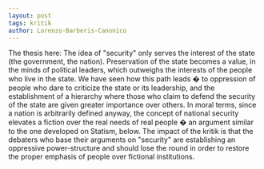 ```yaml
---
layout: post
tags: kritik
author: Lorenzo-Barberis-Canonico
---
```


The thesis here: The idea of "security" only serves the interest of the state (the government, the nation). Preservation of the state becomes a value, in the minds of political leaders, which outweighs the interests of the people who live in the state. We have seen how this path leads � to oppression of people who dare to criticize the state or its leadership, and the establishment of a hierarchy where those who claim to defend the security of the state are given greater importance over others. In moral terms, since a nation is arbitrarily defined anyway, the concept of national security elevates a fiction over the real needs of real people � an argument similar to the one developed on Statism, below. The impact of the kritik is that the debaters who base their arguments on "security" are establishing an oppressive power-structure and should lose the round in order to restore the proper emphasis of people over fictional institutions.
